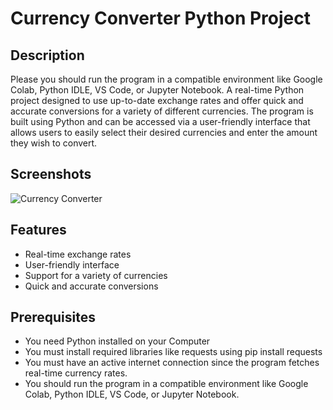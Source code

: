 # Currency Converter Python Project

## Description
Please you should run the program in a compatible environment like Google Colab, Python IDLE, VS Code, or Jupyter Notebook.
A real-time Python project designed to use up-to-date exchange rates and offer quick and accurate conversions for a variety of different currencies. The program is built using Python and can be accessed via a user-friendly interface that allows users to easily select their desired currencies and enter the amount they wish to convert.

## Screenshots
![Currency Converter](https://github.com/sethumadhavan505/INTERNSHIP-PROJECT-IT-/blob/main/Currency-Converter-Python-Project-main/Screenshot/Output%20Screenshot.png?raw=true)

## Features
- Real-time exchange rates
- User-friendly interface
- Support for a variety of currencies
- Quick and accurate conversions

## Prerequisites
- You need Python installed on your Computer
- You must install required libraries like requests using pip install requests
- You must have an active internet connection since the program fetches real-time currency rates.
- You should run the program in a compatible environment like Google Colab, Python IDLE, VS Code, or Jupyter Notebook.
